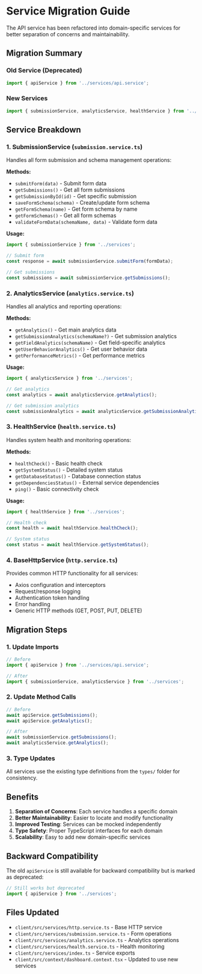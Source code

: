 # Service Migration Guide

The API service has been refactored into domain-specific services for better separation of concerns and maintainability.

## Migration Summary

### Old Service (Deprecated)
```typescript
import { apiService } from '../services/api.service';
```

### New Services
```typescript
import { submissionService, analyticsService, healthService } from '../services';
```

## Service Breakdown

### 1. SubmissionService (`submission.service.ts`)
Handles all form submission and schema management operations:

**Methods:**
- `submitForm(data)` - Submit form data
- `getSubmissions()` - Get all form submissions
- `getSubmissionById(id)` - Get specific submission
- `saveFormSchema(schema)` - Create/update form schema
- `getFormSchema(name)` - Get form schema by name
- `getFormSchemas()` - Get all form schemas
- `validateFormData(schemaName, data)` - Validate form data

**Usage:**
```typescript
import { submissionService } from '../services';

// Submit form
const response = await submissionService.submitForm(formData);

// Get submissions
const submissions = await submissionService.getSubmissions();
```

### 2. AnalyticsService (`analytics.service.ts`)
Handles all analytics and reporting operations:

**Methods:**
- `getAnalytics()` - Get main analytics data
- `getSubmissionAnalytics(schemaName?)` - Get submission analytics
- `getFieldAnalytics(schemaName)` - Get field-specific analytics
- `getUserBehaviorAnalytics()` - Get user behavior data
- `getPerformanceMetrics()` - Get performance metrics

**Usage:**
```typescript
import { analyticsService } from '../services';

// Get analytics
const analytics = await analyticsService.getAnalytics();

// Get submission analytics
const submissionAnalytics = await analyticsService.getSubmissionAnalytics();
```

### 3. HealthService (`health.service.ts`)
Handles system health and monitoring operations:

**Methods:**
- `healthCheck()` - Basic health check
- `getSystemStatus()` - Detailed system status
- `getDatabaseStatus()` - Database connection status
- `getDependenciesStatus()` - External service dependencies
- `ping()` - Basic connectivity check

**Usage:**
```typescript
import { healthService } from '../services';

// Health check
const health = await healthService.healthCheck();

// System status
const status = await healthService.getSystemStatus();
```

### 4. BaseHttpService (`http.service.ts`)
Provides common HTTP functionality for all services:

- Axios configuration and interceptors
- Request/response logging
- Authentication token handling
- Error handling
- Generic HTTP methods (GET, POST, PUT, DELETE)

## Migration Steps

### 1. Update Imports
```typescript
// Before
import { apiService } from '../services/api.service';

// After
import { submissionService, analyticsService } from '../services';
```

### 2. Update Method Calls
```typescript
// Before
await apiService.getSubmissions();
await apiService.getAnalytics();

// After
await submissionService.getSubmissions();
await analyticsService.getAnalytics();
```

### 3. Type Updates
All services use the existing type definitions from the `types/` folder for consistency.

## Benefits

1. **Separation of Concerns**: Each service handles a specific domain
2. **Better Maintainability**: Easier to locate and modify functionality
3. **Improved Testing**: Services can be mocked independently
4. **Type Safety**: Proper TypeScript interfaces for each domain
5. **Scalability**: Easy to add new domain-specific services

## Backward Compatibility

The old `apiService` is still available for backward compatibility but is marked as deprecated:

```typescript
// Still works but deprecated
import { apiService } from '../services';
```

## Files Updated

- `client/src/services/http.service.ts` - Base HTTP service
- `client/src/services/submission.service.ts` - Form operations
- `client/src/services/analytics.service.ts` - Analytics operations
- `client/src/services/health.service.ts` - Health monitoring
- `client/src/services/index.ts` - Service exports
- `client/src/context/dashboard.context.tsx` - Updated to use new services
